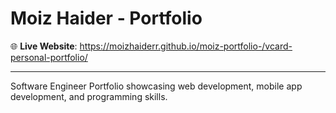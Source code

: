 # Moiz Haider - Portfolio

🌐 **Live Website**: https://moizhaiderr.github.io/moiz-portfolio-/vcard-personal-portfolio/

---

Software Engineer Portfolio showcasing web development, mobile app development, and programming skills.
